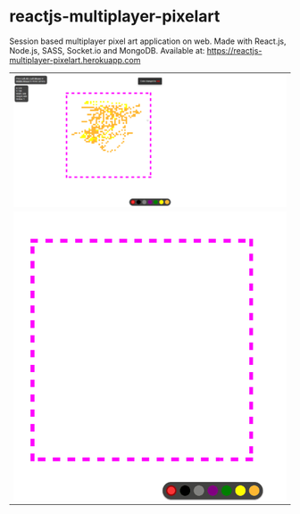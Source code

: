 # reactjs-multiplayer-pixelart

<p>Session based multiplayer pixel art application on web. Made with React.js, Node.js, SASS, Socket.io and MongoDB. Available at: <a href="https://reactjs-multiplayer-pixelart.herokuapp.com/">https://reactjs-multiplayer-pixelart.herokuapp.com</a></p>

<table>
  <tr>
    <td><img src="https://github.com/Muharrem-Yildirim/reactjs-multiplayer-pixelart/blob/main/screenshots/screenshot_1.png?raw=true"  width = "100%"></td>
   </tr> 
    <tr>
    <td><img src="https://github.com/Muharrem-Yildirim/reactjs-multiplayer-pixelart/blob/main/screenshots/screenshot_2.gif?raw=true"  width = "100%"></td>
   </tr> 
  
</table>

